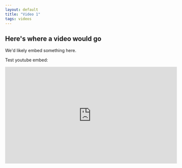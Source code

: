 ```yaml
---
layout: default
title: "Video 1"
tags: videos
---
```


## Here's where a video would go

We'd likely embed something here.

Test youtube embed:
<iframe width="560" height="315" src="https://www.youtube.com/embed/tgbNymZ7vqY" frameborder="0" allowfullscreen></iframe>